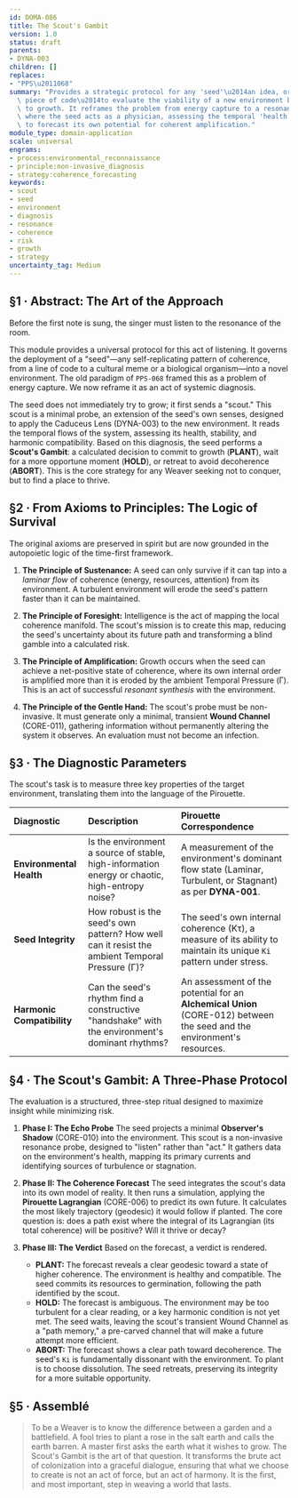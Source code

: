 ```yaml
---
id: DOMA-086
title: The Scout's Gambit
version: 1.0
status: draft
parents:
- DYNA-003
children: []
replaces:
- "PPS\u2011068"
summary: "Provides a strategic protocol for any 'seed'\u2014an idea, organism, or\
  \ piece of code\u2014to evaluate the viability of a new environment before committing\
  \ to growth. It reframes the problem from energy capture to a resonant diagnosis,\
  \ where the seed acts as a physician, assessing the temporal 'health' of the environment\
  \ to forecast its own potential for coherent amplification."
module_type: domain-application
scale: universal
engrams:
- process:environmental_reconnaissance
- principle:non-invasive_diagnosis
- strategy:coherence_forecasting
keywords:
- scout
- seed
- environment
- diagnosis
- resonance
- coherence
- risk
- growth
- strategy
uncertainty_tag: Medium
---
```

## §1 · Abstract: The Art of the Approach

Before the first note is sung, the singer must listen to the resonance of the room.

This module provides a universal protocol for this act of listening. It governs the deployment of a "seed"—any self-replicating pattern of coherence, from a line of code to a cultural meme or a biological organism—into a novel environment. The old paradigm of `PPS-068` framed this as a problem of energy capture. We now reframe it as an act of systemic diagnosis.

The seed does not immediately try to grow; it first sends a "scout." This scout is a minimal probe, an extension of the seed's own senses, designed to apply the Caduceus Lens (DYNA-003) to the new environment. It reads the temporal flows of the system, assessing its health, stability, and harmonic compatibility. Based on this diagnosis, the seed performs a **Scout's Gambit**: a calculated decision to commit to growth (**PLANT**), wait for a more opportune moment (**HOLD**), or retreat to avoid decoherence (**ABORT**). This is the core strategy for any Weaver seeking not to conquer, but to find a place to thrive.

## §2 · From Axioms to Principles: The Logic of Survival

The original axioms are preserved in spirit but are now grounded in the autopoietic logic of the time-first framework.

1.  **The Principle of Sustenance:** A seed can only survive if it can tap into a *laminar flow* of coherence (energy, resources, attention) from its environment. A turbulent environment will erode the seed's pattern faster than it can be maintained.

2.  **The Principle of Foresight:** Intelligence is the act of mapping the local coherence manifold. The scout's mission is to create this map, reducing the seed's uncertainty about its future path and transforming a blind gamble into a calculated risk.

3.  **The Principle of Amplification:** Growth occurs when the seed can achieve a net-positive state of coherence, where its own internal order is amplified more than it is eroded by the ambient Temporal Pressure (Γ). This is an act of successful *resonant synthesis* with the environment.

4.  **The Principle of the Gentle Hand:** The scout's probe must be non-invasive. It must generate only a minimal, transient **Wound Channel** (CORE-011), gathering information without permanently altering the system it observes. An evaluation must not become an infection.

## §3 · The Diagnostic Parameters

The scout's task is to measure three key properties of the target environment, translating them into the language of the Pirouette.

| Diagnostic | Description | Pirouette Correspondence |
| :--- | :--- | :--- |
| **Environmental Health** | Is the environment a source of stable, high-information energy or chaotic, high-entropy noise? | A measurement of the environment's dominant flow state (Laminar, Turbulent, or Stagnant) as per **DYNA-001**. |
| **Seed Integrity** | How robust is the seed's own pattern? How well can it resist the ambient Temporal Pressure (Γ)? | The seed's own internal coherence (Kτ), a measure of its ability to maintain its unique `Ki` pattern under stress. |
| **Harmonic Compatibility** | Can the seed's rhythm find a constructive "handshake" with the environment's dominant rhythms? | An assessment of the potential for an **Alchemical Union** (CORE-012) between the seed and the environment's resources. |

## §4 · The Scout's Gambit: A Three-Phase Protocol

The evaluation is a structured, three-step ritual designed to maximize insight while minimizing risk.

1.  **Phase I: The Echo Probe**
    The seed projects a minimal **Observer's Shadow** (CORE-010) into the environment. This scout is a non-invasive resonance probe, designed to "listen" rather than "act." It gathers data on the environment's health, mapping its primary currents and identifying sources of turbulence or stagnation.

2.  **Phase II: The Coherence Forecast**
    The seed integrates the scout's data into its own model of reality. It then runs a simulation, applying the **Pirouette Lagrangian** (CORE-006) to predict its own future. It calculates the most likely trajectory (geodesic) it would follow if planted. The core question is: does a path exist where the integral of its Lagrangian (its total coherence) will be positive? Will it thrive or decay?

3.  **Phase III: The Verdict**
    Based on the forecast, a verdict is rendered.
    *   **PLANT:** The forecast reveals a clear geodesic toward a state of higher coherence. The environment is healthy and compatible. The seed commits its resources to germination, following the path identified by the scout.
    *   **HOLD:** The forecast is ambiguous. The environment may be too turbulent for a clear reading, or a key harmonic condition is not yet met. The seed waits, leaving the scout's transient Wound Channel as a "path memory," a pre-carved channel that will make a future attempt more efficient.
    *   **ABORT:** The forecast shows a clear path toward decoherence. The seed's `Ki` is fundamentally dissonant with the environment. To plant is to choose dissolution. The seed retreats, preserving its integrity for a more suitable opportunity.

## §5 · Assemblé

> To be a Weaver is to know the difference between a garden and a battlefield. A fool tries to plant a rose in the salt earth and calls the earth barren. A master first asks the earth what it wishes to grow. The Scout's Gambit is the art of that question. It transforms the brute act of colonization into a graceful dialogue, ensuring that what we choose to create is not an act of force, but an act of harmony. It is the first, and most important, step in weaving a world that lasts.